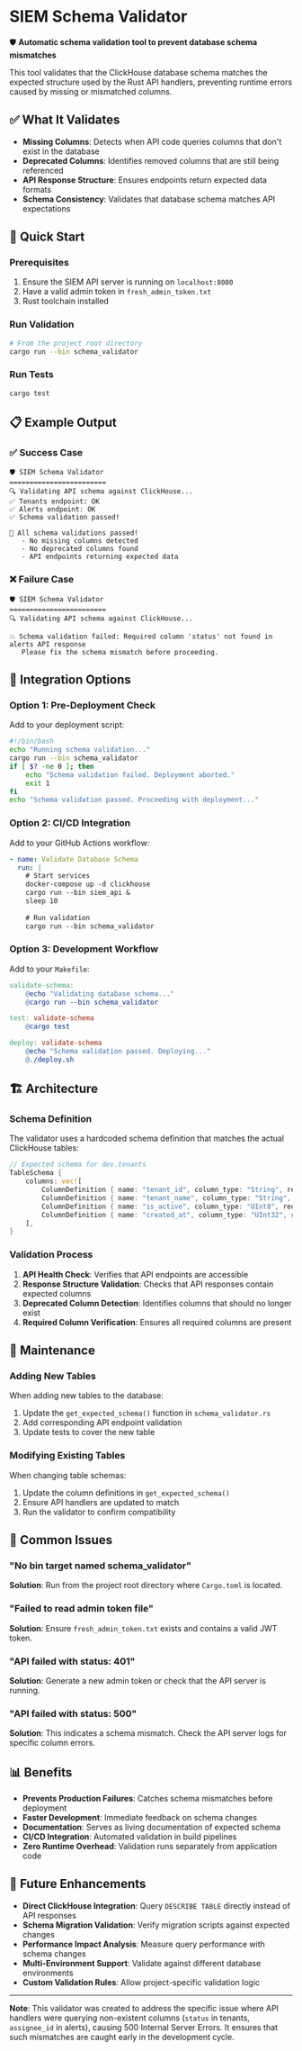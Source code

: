 # SIEM Schema Validator

🛡️ **Automatic schema validation tool to prevent database schema mismatches**

This tool validates that the ClickHouse database schema matches the expected structure used by the Rust API handlers, preventing runtime errors caused by missing or mismatched columns.

## ✅ What It Validates

- **Missing Columns**: Detects when API code queries columns that don't exist in the database
- **Deprecated Columns**: Identifies removed columns that are still being referenced
- **API Response Structure**: Ensures endpoints return expected data formats
- **Schema Consistency**: Validates that database schema matches API expectations

## 🚀 Quick Start

### Prerequisites

1. Ensure the SIEM API server is running on `localhost:8080`
2. Have a valid admin token in `fresh_admin_token.txt`
3. Rust toolchain installed

### Run Validation

```bash
# From the project root directory
cargo run --bin schema_validator
```

### Run Tests

```bash
cargo test
```

## 📋 Example Output

### ✅ Success Case
```
🛡️ SIEM Schema Validator
========================
🔍 Validating API schema against ClickHouse...
✅ Tenants endpoint: OK
✅ Alerts endpoint: OK
✅ Schema validation passed!

🎉 All schema validations passed!
   - No missing columns detected
   - No deprecated columns found
   - API endpoints returning expected data
```

### ❌ Failure Case
```
🛡️ SIEM Schema Validator
========================
🔍 Validating API schema against ClickHouse...

💥 Schema validation failed: Required column 'status' not found in alerts API response
   Please fix the schema mismatch before proceeding.
```

## 🔧 Integration Options

### Option 1: Pre-Deployment Check

Add to your deployment script:

```bash
#!/bin/bash
echo "Running schema validation..."
cargo run --bin schema_validator
if [ $? -ne 0 ]; then
    echo "Schema validation failed. Deployment aborted."
    exit 1
fi
echo "Schema validation passed. Proceeding with deployment..."
```

### Option 2: CI/CD Integration

Add to your GitHub Actions workflow:

```yaml
- name: Validate Database Schema
  run: |
    # Start services
    docker-compose up -d clickhouse
    cargo run --bin siem_api &
    sleep 10
    
    # Run validation
    cargo run --bin schema_validator
```

### Option 3: Development Workflow

Add to your `Makefile`:

```makefile
validate-schema:
	@echo "Validating database schema..."
	@cargo run --bin schema_validator

test: validate-schema
	@cargo test

deploy: validate-schema
	@echo "Schema validation passed. Deploying..."
	@./deploy.sh
```

## 🏗️ Architecture

### Schema Definition

The validator uses a hardcoded schema definition that matches the actual ClickHouse tables:

```rust
// Expected schema for dev.tenants
TableSchema {
    columns: vec![
        ColumnDefinition { name: "tenant_id", column_type: "String", required: true },
        ColumnDefinition { name: "tenant_name", column_type: "String", required: true },
        ColumnDefinition { name: "is_active", column_type: "UInt8", required: true },
        ColumnDefinition { name: "created_at", column_type: "UInt32", required: true },
    ],
}
```

### Validation Process

1. **API Health Check**: Verifies that API endpoints are accessible
2. **Response Structure Validation**: Checks that API responses contain expected columns
3. **Deprecated Column Detection**: Identifies columns that should no longer exist
4. **Required Column Verification**: Ensures all required columns are present

## 🔄 Maintenance

### Adding New Tables

When adding new tables to the database:

1. Update the `get_expected_schema()` function in `schema_validator.rs`
2. Add corresponding API endpoint validation
3. Update tests to cover the new table

### Modifying Existing Tables

When changing table schemas:

1. Update the column definitions in `get_expected_schema()`
2. Ensure API handlers are updated to match
3. Run the validator to confirm compatibility

## 🐛 Common Issues

### "No bin target named schema_validator"

**Solution**: Run from the project root directory where `Cargo.toml` is located.

### "Failed to read admin token file"

**Solution**: Ensure `fresh_admin_token.txt` exists and contains a valid JWT token.

### "API failed with status: 401"

**Solution**: Generate a new admin token or check that the API server is running.

### "API failed with status: 500"

**Solution**: This indicates a schema mismatch. Check the API server logs for specific column errors.

## 📊 Benefits

- **Prevents Production Failures**: Catches schema mismatches before deployment
- **Faster Development**: Immediate feedback on schema changes
- **Documentation**: Serves as living documentation of expected schema
- **CI/CD Integration**: Automated validation in build pipelines
- **Zero Runtime Overhead**: Validation runs separately from application code

## 🔮 Future Enhancements

- **Direct ClickHouse Integration**: Query `DESCRIBE TABLE` directly instead of API responses
- **Schema Migration Validation**: Verify migration scripts against expected changes
- **Performance Impact Analysis**: Measure query performance with schema changes
- **Multi-Environment Support**: Validate against different database environments
- **Custom Validation Rules**: Allow project-specific validation logic

---

**Note**: This validator was created to address the specific issue where API handlers were querying non-existent columns (`status` in tenants, `assignee_id` in alerts), causing 500 Internal Server Errors. It ensures that such mismatches are caught early in the development cycle.